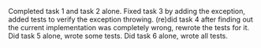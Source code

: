 Completed task 1 and task 2 alone.
Fixed task 3 by adding the exception, added tests to verify the exception throwing.
(re)did task 4 after finding out the current implementation was completely wrong, rewrote the tests for it.
Did task 5 alone, wrote some tests.
Did task 6 alone, wrote all tests.
